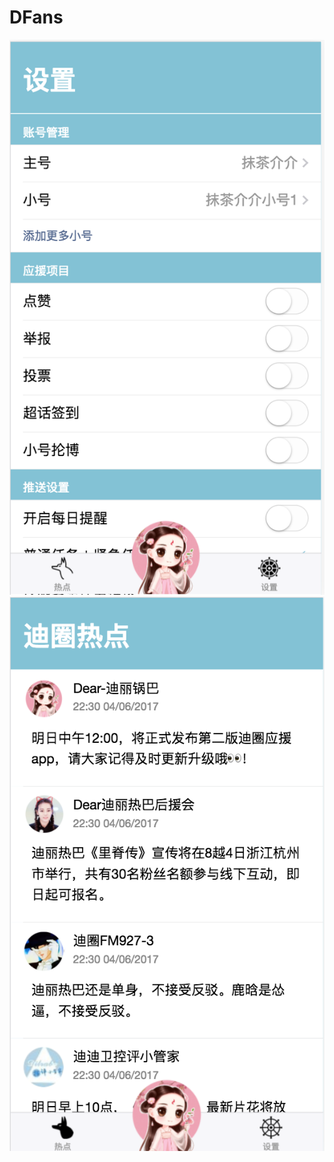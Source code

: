 # DFans
![alt text](https://github.com/jojoxiaojing/DFans/blob/master/image1.png)
![alt text](https://github.com/jojoxiaojing/DFans/blob/master/image2.png)
